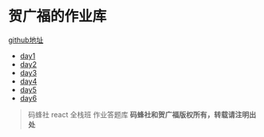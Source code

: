 # 贺广福的作业库

[github地址](https://github.com/hgfjxn/mfs-react-homework)

- [day1](./day1)
- [day2](./day2)
- [day3](./day3)
- [day4](./day4)
- [day5](./day5)
- [day6](./day6)

> 码蜂社 react 全栈班 作业答题库
**码蜂社和贺广福版权所有，转载请注明出处**


